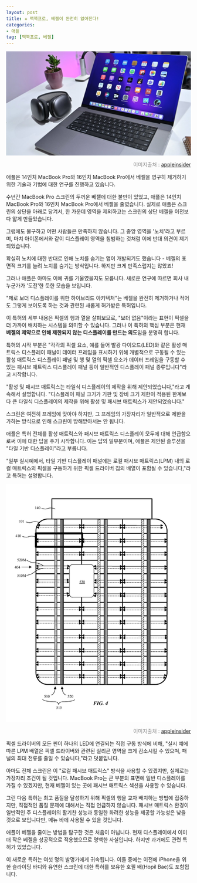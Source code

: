 ```yaml
---
layout: post  
title: ✚ 맥북프로, 베젤이 완전히 없어진다!
categories:
- 애플
tag: [맥북프로, 베젤]
---
```


<div class="markdown-image">
<img src="/assets/article_images/2023-08-17-bazelless-macbook/1.jpg" alt="" align="middle"/><p style="text-align:right;  color:#878787"> 이미지출처 : <a href="https://appleinsider.com/articles/22/05/24/future-macbook-pro-screens-may-kill-off-the-bezel-completely"> appleinsider </a></p> </div>

<p class=”drop-korean“>
애플은 14인치 MacBook Pro와 16인치 MacBook Pro에서 베젤을 영구히 제거하기 위한 기술과 기법에 대한 연구를 진행하고 있습니다.
</p>

수년간 MacBook Pro 스크린의 두꺼운 베젤에 대한 불만이 있었고, 애플은 14인치 MacBook Pro와 16인치 MacBook Pro에서 베젤을 줄였습니다. 실제로 애플은 스크린의 상단을 아래로 당겨서, 한 가운데 영역을 제외하고는 스크린의 상단 베젤을 이전보다 얇게 만들었습니다.

그럼에도 불구하고 어떤 사람들은 만족하지 않습니다. 그 중앙 영역을 '노치'라고 부르며, 마치 아이폰에서와 같이 디스플레이 영역을 침범하는 것처럼 이에 반대 의견이 제기되었습니다.

확실히 노치에 대한 반대로 인해 노치를 숨기는 앱이 개발되기도 했습니다 - 베젤의 표면적 크기를 늘려 노치를 숨기는 방식입니다. 하지만 크게 만족스럽지는 않았죠!

그러나 애플은 아마도 이에 귀를 기울였을지도 모릅니다. 새로운 연구에 따르면 회사 내 누군가가 '도전'한 듯한 모습을 보입니다.

"제로 보더 디스플레이를 위한 하이브리드 아키텍처"는 베젤을 완전히 제거하거나 적어도 그렇게 보이도록 하는 것과 관련된 새롭게 허가받은 특허입니다.

이 특허의 세부 내용은 픽셀의 행과 열을 살펴보므로, "보더 없음"이라는 표현이 픽셀을 더 가까이 배치하는 시스템을 의미할 수 있습니다. 그러나 이 특허의 핵심 부분은 현재 **베젤의 제약으로 인해 제한되지 않는 디스플레이를 만드는 의도**임을 분명히 합니다.

특허의 시작 부분은 "각각의 픽셀 요소, 예를 들어 발광 다이오드(LED)와 같은 활성 매트릭스 디스플레이 패널이 데이터 프레임을 표시하기 위해 개별적으로 구동될 수 있는 활성 매트릭스 디스플레이 패널 및 행 및 열의 픽셀 요소가 데이터 프레임을 구동할 수 있는 패시브 매트릭스 디스플레이 패널 등이 일반적인 디스플레이 패널 종류입니다"라고 시작합니다.

"활성 및 패시브 매트릭스는 타일식 디스플레이의 제작을 위해 제안되었습니다,"라고 계속해서 설명합니다. "디스플레이 패널 크기가 기판 및 장비 크기 제한이 적용된 한계보다 큰 타일식 디스플레이의 제작을 위해 활성 및 패시브 매트릭스가 제안되었습니다."

스크린은 여전히 프레임에 맞아야 하지만, 그 프레임의 가장자리가 일반적으로 제한을 가하는 방식으로 인해 스크린이 방해받아서는 안 됩니다.

애플은 특허 전체를 활성 매트릭스와 패시브 매트릭스 디스플레이 모두에 대해 언급함으로써 이에 대한 답을 주기 시작합니다. 이는 답의 일부분이며, 애플은 제안된 솔루션을 "타일 기반 디스플레이"라고 부릅니다.

"일부 실시예에서, 타일 기반 디스플레이 패널에는 로컬 패시브 매트릭스(LPM) 내의 로컬 매트릭스의 픽셀을 구동하기 위한 픽셀 드라이버 칩의 배열이 포함될 수 있습니다,"라고 특허는 설명합니다.

<div class="markdown-image">
<img src="/assets/article_images/2023-08-17-bazelless-macbook/2.jpg" alt="" align="middle"/><p style="text-align:right;  color:#878787"> 이미지출처 : <a href="https://appleinsider.com/articles/22/05/24/future-macbook-pro-screens-may-kill-off-the-bezel-completely"> appleinsider </a></p> </div>

픽셀 드라이버의 모든 핀이 하나의 LED에 연결되는 직접 구동 방식에 비해, "실시 예에 따른 LPM 배열은 픽셀 드라이버와 관련된 실리콘 영역을 크게 감소시킬 수 있으며, 패널의 최대 전류를 줄일 수 있습니다,"라고 덧붙입니다.

아마도 전체 스크린은 이 "로컬 패시브 매트릭스" 방식을 사용할 수 있겠지만, 실제로는 가장자리 조건이 될 것입니다. MacBook Pro는 큰 부분의 표면에 일반 디스플레이를 가질 수 있겠지만, 현재 베젤이 있는 곳에 패시브 매트릭스 섹션을 사용할 수 있습니다.

그런 다음 특허는 최고 품질을 달성하기 위해 픽셀의 행을 교차 배치하는 방법에 집중하지만, 직접적인 품질 문제에 대해서는 직접 언급하지 않습니다. 패시브 매트릭스 환경이 일반적인 주 디스플레이의 활기찬 성능과 동일한 화려한 성능을 제공할 가능성은 낮을 것으로 보입니다만, 메뉴 바에 사용될 수 있을 것입니다.

애플이 베젤을 줄이는 방법을 탐구한 것은 처음이 아닙니다. 현재 디스플레이에서 이미 더 작은 베젤을 성공적으로 적용했으므로 명백한 사실입니다. 하지만 과거에도 관련 특허가 있었습니다.

이 새로운 특허는 여섯 명의 발명가에게 귀속됩니다. 이들 중에는 이전에 iPhone을 위한 슬라이딩 바디와 유연한 스크린에 대한 특허를 보유한 호필 배(Hopil Bae)도 포함됩니다.